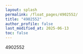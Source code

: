 ```yaml
---
layout: splash
permalink: /float_pages/4902552/
title: "4902552"
author_profile: false
last_modified_at: 2025-06-13
toc: false
---
```

 
4902552
